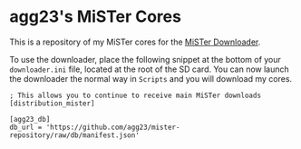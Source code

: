 # agg23's MiSTer Cores

This is a repository of my MiSTer cores for the [MiSTer Downloader](https://github.com/MiSTer-devel/Downloader_MiSTer).

To use the downloader, place the following snippet at the bottom of your `downloader.ini` file, located at the root of the SD card. You can now launch the downloader the normal way in `Scripts` and you will download my cores.

```
; This allows you to continue to receive main MiSTer downloads
[distribution_mister]

[agg23_db]
db_url = 'https://github.com/agg23/mister-repository/raw/db/manifest.json'
```